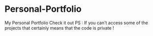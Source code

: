 # Personal-Portfolio
 My Personal Portfolio Check it out
PS : If you can't access some of the projects that certainly means that the code is private !
